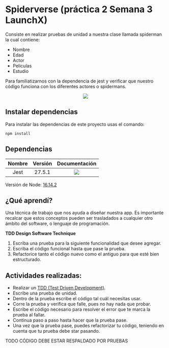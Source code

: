 # Spiderverse (práctica 2 Semana 3 LaunchX)
Consiste en realizar pruebas de unidad a nuestra clase llamada spiderman la cual contiene:
- Nombre
- Edad
- Actor
- Peliculas
- Estudio

Para familiatizarnos con la dependencia de jest y verificar que nuestro código funciona con los diferentes actores o spidermans.

<p align="center"><img src="https://imgmedia.libero.pe/670x396/libero/original/2021/12/13/61b7e0a53a8cea21be4677c3.webp"></p>

## Instalar dependencias
Para instalar las dependencias de este proyecto usas el comando:
```
npm install
```

## Dependencias
| Nombre  | Versión | Documentación | 
| :------------: | :------------: | :------------: |
| Jest | 27.5.1  | <a href="https://jestjs.io/docs/27.x/getting-started" target="_blank"><img src="https://img.shields.io/badge/Jest-Documentation-brightgreen?style=for-the-badge&logo=jest"></a> |

Versión de Node: <a href="https://nodejs.org/docs/latest-v16.x/api/index.html" target="_blank">16.14.2</a>

## ¿Qué aprendí?
Una técnica de trabajo que nos ayuda a diseñar nuestra app. Es importante recalcar que estos conceptos pueden ser trasladados a cualquier otro ámbito del software, o lenguaje de programación.

**TDD Design Software Technique**
1. Escriba una prueba para la siguiente funcionalidad que desee agregar.
2. Escriba el código funcional hasta que pase la prueba.
3. Refactorice tanto el código nuevo como el antiguo para que esté bien estructurado.

## Actividades realizadas:
- Realizar un <a href="https://martinfowler.com/bliki/TestDrivenDevelopment.html" target="_blank">TDD (Test Driven Development)</a>.
- Escribe una prueba de unidad.
- Dentro de la prueba escribe el código tal cuál necesitas usar.
- Corre la prueba y verifica que falle, pues no hay nada que probar.
- Escribe el código necesario para resolver el error que te marca la prueba al fallar.
- Continua paso a paso hasta hacer que la prueba pase.
- Una vez que la prueba pase, puedes refactorizar tu código, teniendo en cuenta que tu prueba debe star pasando.


TODO CÓDIGO DEBE ESTAR RESPALDADO POR PRUEBAS
